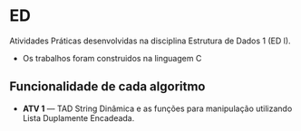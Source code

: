 # ED
Atividades Práticas desenvolvidas na disciplina Estrutura de Dados 1 (ED l).
<br>
- Os trabalhos foram construidos na linguagem C

## Funcionalidade de cada algoritmo 

- **ATV 1** — TAD String Dinâmica e as funções para manipulação utilizando Lista Duplamente Encadeada.

